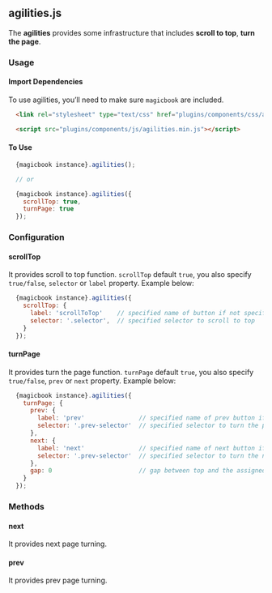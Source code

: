 ## agilities.js
The **agilities** provides some infrastructure that includes **scroll to top**, **turn the page**.

### Usage
#### Import Dependencies
To use agilities, you’ll need to make sure `magicbook` are included.
```html
  <link rel="stylesheet" type="text/css" href="plugins/components/css/agilities.min.css" />

  <script src="plugins/components/js/agilities.min.js"></script>
```

#### To Use
```js
  {magicbook instance}.agilities();

  // or

  {magicbook instance}.agilities({
    scrollTop: true,
    turnPage: true
  });
```

### Configuration
#### scrollTop
It provides scroll to top function. `scrollTop` default `true`, you also specify `true/false`, `selector` or `label` property.
Example below:

```js
  {magicbook instance}.agilities({
    scrollTop: {
      label: 'scrollToTop'    // specified name of button if not specified selecotor, it default **scrollToTop**
      selector: '.selector',  // specified selector to scroll to top
    }
  });
```

#### turnPage
It provides turn the page function. `turnPage` default `true`, you also specify `true/false`, `prev` or `next` property.
Example below:

```js
  {magicbook instance}.agilities({
    turnPage: {
      prev: {
        label: 'prev'               // specified name of prev button if not specified selecotor
        selector: '.prev-selector'  // specified selector to turn the previous page
      },
      next: {
        label: 'next'               // specified name of next button if not specified selecotor
        selector: '.prev-selector'  // specified selector to turn the next page
      },
      gap: 0                        // gap between top and the assigned block
    }
  });
```

### Methods
#### next
It provides next page turning.

#### prev
It provides prev page turning.

